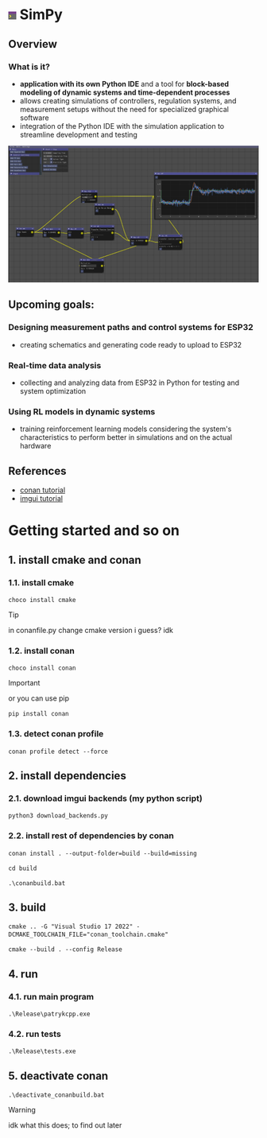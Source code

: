 # ![icon_v3.png](assets/app_icons/icon_v3.png) SimPy

## Overview
### What is it?
- **application with its own Python IDE** and a tool for **block-based modeling of dynamic systems and time-dependent processes**
- allows creating simulations of controllers, regulation systems, and measurement setups without the need for specialized graphical software
- integration of the Python IDE with the simulation application to streamline development and testing

![github_photo.jpg](assets/github_photo.jpg)

## Upcoming goals:
### **Designing measurement paths and control systems for ESP32**
- creating schematics and generating code ready to upload to ESP32
### **Real-time data analysis**
- collecting and analyzing data from ESP32 in Python for testing and system optimization
### **Using RL models in dynamic systems**
- training reinforcement learning models considering the system's characteristics to perform better in simulations and on the actual hardware

## References
- [conan tutorial](https://docs.conan.io/2/tutorial/consuming_packages/the_flexibility_of_conanfile_py.html)
- [imgui tutorial](https://thescienceofcode.com/imgui-quickstart/)

# Getting started and so on
## 1. install cmake and conan
### 1.1. install cmake
```
choco install cmake
```
> [!TIP]
> in conanfile.py change cmake version i guess? idk

### 1.2. install conan
```
choco install conan
```
> [!IMPORTANT]
> or you can use pip
```
pip install conan
```

### 1.3. detect conan profile
```
conan profile detect --force
```

## 2. install dependencies
### 2.1. download imgui backends (my python script)
```
python3 download_backends.py
```
### 2.2. install rest of dependencies by conan
```
conan install . --output-folder=build --build=missing
```
```
cd build
```
```
.\conanbuild.bat
```

## 3. build
```
cmake .. -G "Visual Studio 17 2022" -DCMAKE_TOOLCHAIN_FILE="conan_toolchain.cmake"
```
```
cmake --build . --config Release
```

## 4. run
### 4.1. run main program
```
.\Release\patrykcpp.exe
```
### 4.2. run tests
```
.\Release\tests.exe
```

## 5. deactivate conan
```
.\deactivate_conanbuild.bat
```
> [!WARNING]
> idk what this does; to find out later
